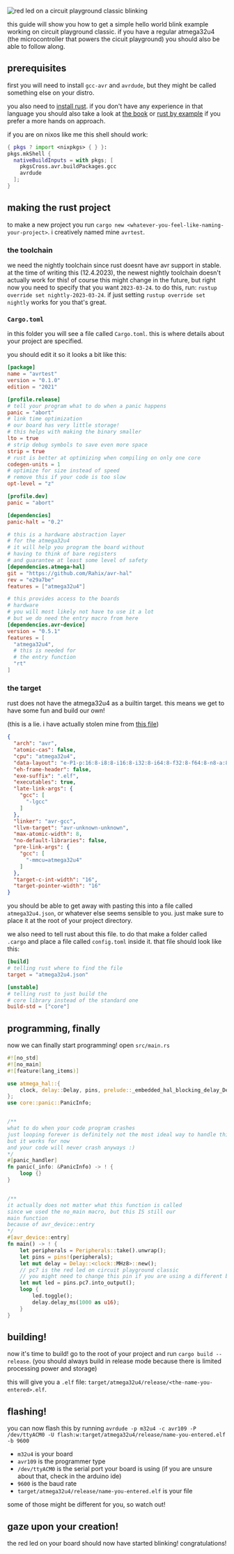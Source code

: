 ![red led on a circuit playground classic blinking](/assets/blink.webp)

this guide will show you how to get a simple hello world blink example working on circuit playground classic.
if you have a regular atmega32u4 (the microcontroller that powers the cicuit playground) you should also be able to follow along.

## prerequisites
first you will need to install `gcc-avr` and `avrdude`, but they might be called something else on your distro.

you also need to [install rust](https://www.rust-lang.org/tools/install). if you don't have any experience in that language you should also take a look at [the book](https://doc.rust-lang.org/stable/book/) or [rust by example](https://doc.rust-lang.org/stable/rust-by-example/) if you prefer a more hands on approach.

if you are on nixos like me this shell should work:
```nix
{ pkgs ? import <nixpkgs> { } }:
pkgs.mkShell {
  nativeBuildInputs = with pkgs; [
    pkgsCross.avr.buildPackages.gcc
    avrdude
  ];
}
```

## making the rust project
to make a new project you run `cargo new <whatever-you-feel-like-naming-your-project>`.
i creatively named mine `avrtest`.

### the toolchain
we need the nightly toolchain since rust doesnt have avr support in stable.
at the time of writing this (12.4.2023), the newest nightly toolchain doesn't actually work for this!
of course this might change in the future, but right now you need to specify that you want
`2023-03-24`.
to do this, run: `rustup override set nightly-2023-03-24`.
if just setting `rustup override set nightly` works for you that's great.

### `Cargo.toml`
in this folder you will see a file called `Cargo.toml`.
this is where details about your project are specified.

you should edit it so it looks a bit like this:
```toml
[package]
name = "avrtest"
version = "0.1.0"
edition = "2021"

[profile.release]
# tell your program what to do when a panic happens
panic = "abort"
# link time optimization
# our board has very little storage!
# this helps with making the binary smaller
lto = true
# strip debug symbols to save even more space
strip = true
# rust is better at optimizing when compiling on only one core
codegen-units = 1
# optimize for size instead of speed
# remove this if your code is too slow
opt-level = "z"

[profile.dev]
panic = "abort"

[dependencies]
panic-halt = "0.2"

# this is a hardware abstraction layer
# for the atmega32u4
# it will help you program the board without
# having to think of bare registers
# and guarantee at least some level of safety
[dependencies.atmega-hal]
git = "https://github.com/Rahix/avr-hal"
rev = "e29a7be"
features = ["atmega32u4"]

# this provides access to the boards
# hardware
# you will most likely not have to use it a lot
# but we do need the entry macro from here
[dependencies.avr-device]
version = "0.5.1"
features = [
  "atmega32u4",
  # this is needed for 
  # the entry function
  "rt"
]
```

### the target
rust does not have the atmega32u4 as a builtin target.
this means we get to have some fun and build our own!

(this is a lie. i have actually stolen mine from [this file](https://raw.githubusercontent.com/Rahix/avr-hal/main/avr-specs/avr-atmega32u4.json))
```json
{
  "arch": "avr",
  "atomic-cas": false,
  "cpu": "atmega32u4",
  "data-layout": "e-P1-p:16:8-i8:8-i16:8-i32:8-i64:8-f32:8-f64:8-n8-a:8",
  "eh-frame-header": false,
  "exe-suffix": ".elf",
  "executables": true,
  "late-link-args": {
    "gcc": [
      "-lgcc"
    ]
  },
  "linker": "avr-gcc",
  "llvm-target": "avr-unknown-unknown",
  "max-atomic-width": 8,
  "no-default-libraries": false,
  "pre-link-args": {
    "gcc": [
      "-mmcu=atmega32u4"
    ]
  },
  "target-c-int-width": "16",
  "target-pointer-width": "16"
}
```
you should be able to get away with pasting this into a file called `atmega32u4.json`, or whatever else seems sensible to you.
just make sure to place it at the root of your project directory.

we also need to tell rust about this file.
to do that make a folder called `.cargo`
and place a file called `config.toml` inside it.
that file should look like this:

```toml
[build]
# telling rust where to find the file
target = "atmega32u4.json"

[unstable]
# telling rust to just build the 
# core library instead of the standard one
build-std = ["core"]
```

## programming, finally
now we can finally start programming!
open `src/main.rs`
```rust
#![no_std]
#![no_main]
#![feature(lang_items)]

use atmega_hal::{
    clock, delay::Delay, pins, prelude::_embedded_hal_blocking_delay_DelayMs, Peripherals,
};
use core::panic::PanicInfo;


/**
what to do when your code program crashes
just looping forever is definitely not the most ideal way to handle this
but it works for now
and your code will never crash anyways :)
*/
#[panic_handler]
fn panic(_info: &PanicInfo) -> ! {
    loop {}
}


/**
it actually does not matter what this function is called
since we used the no_main macro, but this IS still our
main function
because of avr_device::entry
*/
#[avr_device::entry]
fn main() -> ! {
    let peripherals = Peripherals::take().unwrap();
    let pins = pins!(peripherals);
    let mut delay = Delay::<clock::MHz8>::new();
    // pc7 is the red led on circuit playground classic
    // you might need to change this pin if you are using a different board
    let mut led = pins.pc7.into_output();
    loop {
        led.toggle();
        delay.delay_ms(1000 as u16);
    }
}
```

## building!
now it's time to build!
go to the root of your project and run
`cargo build --release`. (you should always build in release mode because there is limited processing power and storage)

this will give you a `.elf` file: `target/atmega32u4/release/<the-name-you-entered>.elf`.

## flashing!
you can now flash this by running
`avrdude -p m32u4 -c avr109 -P /dev/ttyACM0 -U flash:w:target/atmega32u4/release/name-you-entered.elf -b 9600`

- `m32u4` is your board 
- `avr109` is the programmer type
- `/dev/ttyACM0` is the serial port your board is using (if you are unsure about that, check in the arduino ide)
- `9600` is the baud rate
- `target/atmega32u4/release/name-you-entered.elf` is your file

some of those might be different for you, so watch out!

## gaze upon your creation!
the red led on your board should now have started blinking!
congratulations!
